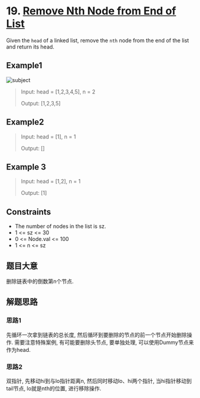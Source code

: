 # 19. [Remove Nth Node from End of List](https://leetcode.com/problems/remove-nth-node-from-end-of-list)

Given the `head` of a linked list, remove the `nth` node from the end of the list and return its head.

## Example1

![subject](https://assets.leetcode.com/uploads/2020/10/03/remove_ex1.jpg)

> Input: head = [1,2,3,4,5], n = 2
>
> Output: [1,2,3,5]

## Example2

> Input: head = [1], n = 1
>
> Output: []

## Example 3

> Input: head = [1,2], n = 1
>
> Output: [1]

## Constraints

- The number of nodes in the list is sz.
- 1 <= sz <= 30
- 0 <= Node.val <= 100
- 1 <= n <= sz

## 题目大意

删除链表中的倒数第n个节点.

## 解题思路

### 思路1

先循环一次拿到链表的总长度, 然后循环到要删除的节点的前一个节点开始删除操作. 需要注意特殊案例, 有可能要删除头节点, 要单独处理, 可以使用Dummy节点来作为head.

### 思路2

双指针, 先移动hi到与lo指针距离n, 然后同时移动lo、hi两个指针, 当hi指针移动到tail节点, lo就是nth的位置, 进行移除操作.
